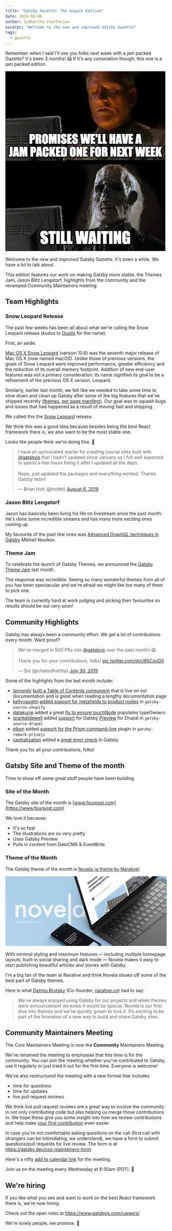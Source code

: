 ```yaml
---
title: "Gatsby Gazette: The August Edition"
date: 2019-08-06
author: Sidhartha Chatterjee
excerpt: "Welcome to the new and improved Gatsby Gazette"
tags:
  - gazette
---
```


Remember when I said I'll see you folks next week with a jam packed Gazette? It's been 3 months! 😱 If it's any consolation though, this one is a jam packed edition.

![Meme joking about how I said I'll be back in a week and readers are now skeletons because 3 months passed](./meme.jpg)

Welcome to the _new_ and _improved_ Gatsby Gazette. It's been a while. We have a lot to talk about.

This edition features our work on making Gatsby more stable, the Themes Jam, Jason _Blitz_ Lengstorf, highlights from the community and the revamped Community Maintainers meeting.

## Team Highlights

### Snow Leopard Release

The past few weeks has been all about what we're calling the Snow Leopard release (kudos to [Dustin](https://twitter.com/schaudustin) for the name).

First, an aside.

[Mac OS X Snow Leopard](https://en.wikipedia.org/wiki/Mac_OS_X_Snow_Leopard) (version 10.6) was the seventh major release of Mac OS X (now named macOS). Unlike those of previous versions, the goals of Snow Leopard were improved performance, greater efficiency and the reduction of its overall memory footprint. Addition of new end-user features was not a primary consideration: its name signified its goal to be a refinement of the previous OS X version, Leopard.

Similarly, earlier last month, we felt like we needed to take some time to slow down and clean up Gatsby after some of the big features that we've shipped recently ([themes](https://www.gatsbyjs.org/blog/2019-07-03-announcing-stable-release-gatsby-themes/), [per page manifest](https://www.gatsbyjs.org/blog/2019-06-12-performance-improvements-for-large-sites/)). Our goal was to squash bugs and issues that had happened as a result of moving fast and shipping.

We called this the [Snow Leopard](https://github.com/gatsbyjs/gatsby/projects/13) release.

We think this was a good idea because besides being the best React framework there is, we also want to be the most stable one.

Looks like people think we're doing fine. 🙂

<blockquote class="twitter-tweet"><p lang="en" dir="ltr">I have an opinionated starter for creating course sites built with <a href="https://twitter.com/gatsbyjs?ref_src=twsrc%5Etfw">@gatsbyjs</a> that I hadn&#39;t updated since January so I full well expected to spend a few hours fixing it after I updated all the deps.<br/><br/>Nope, just updated the packages and everything worked. Thanks Gatsby team!</p>&mdash; Brian Holt (@holtbt) <a href="https://twitter.com/holtbt/status/1158559782451609600?ref_src=twsrc%5Etfw">August 6, 2019</a></blockquote> <script async src="https://platform.twitter.com/widgets.js" charset="utf-8"></script>

### Jason Blitz Lengstorf

Jason has basically been living his life on livestream since the past month. He's done some incredible streams and has many more exciting ones coming up.

My favourite of the past few ones was [Advanced GraphQL techniques in Gatsby](https://www.twitch.tv/videos/462900728) Mikhail Novikov.

### Theme Jam

To celebrate the launch of Gatsby Themes, we announced the [Gatsby Theme Jam](https://themejam.gatsbyjs.org/) last month.

The response was incredible. Seeing so many wonderful themes from all of you has been spectacular and we're afraid we might like _too_ many of them to pick one.

The team is currently hard at work judging and picking their favourites so results should be out very soon!

## Community Highlights

Gatsby has always been a community effort. We get a lot of contributions every month. Want proof?

<blockquote class="twitter-tweet"><p lang="en" dir="ltr">We&#39;ve merged in 500 PRs into <a href="https://twitter.com/gatsbyjs?ref_src=twsrc%5Etfw">@gatsbyjs</a> over the past month! 😱<br/><br/>Thank you for your contributions, folks! <a href="https://t.co/dsU85CzuGX">pic.twitter.com/dsU85CzuGX</a></p>&mdash; Sid (@chatsidhartha) <a href="https://twitter.com/chatsidhartha/status/1156334013247737856?ref_src=twsrc%5Etfw">July 30, 2019</a></blockquote> <script async src="https://platform.twitter.com/widgets.js" charset="utf-8"></script>

Some of the highlights from the last month include:

- [lannonbr](https://github.com/lannonbr) [built a Table of Contents component](https://github.com/gatsbyjs/gatsby/pull/15251) that is live on our documentation and is great when reading a lengthy documentation page
- [kellyvaughn](https://github.com/kellyvaughn) [added support for metafields to product nodes](https://github.com/gatsbyjs/gatsby/pull/16312) in `gatsby-source-shopify`
- [datakurre](https://github.com/datakurre) added a great [fix to ensure touchNode](https://github.com/gatsbyjs/gatsby/pull/15919) populates typeOwners
- [grantglidewell](https://github.com/grantglidewell) added [support](https://github.com/gatsbyjs/gatsby/pull/14630) for Gatsby [Preview](https://www.gatsbyjs.com/preview) for Drupal in `gatsby-source-drupal`
- [elken](https://github.com/elken) added [support for the Prism command-line](https://github.com/gatsbyjs/gatsby/pull/16170) plugin in `gatsby-remark-prismjs`
- [cephalization](https://github.com/cephalization) added a [great error check](https://github.com/gatsbyjs/gatsby/pull/16272) in Gatsby

Thank you for all your contributions, folks!

## Gatsby Site and Theme of the month

Time to show off some great stuff people have been building

### Site of the Month

The Gatsby site of the month is [www.fourpost.com](https://www.fourpost.com)

We love it because:

- It's so fast
- The illustrations are so very pretty
- Uses Gatsby Preview
- Pulls in content from DatoCMS & EventBrite

### Theme of the Month

The Gatsby theme of the month is [Novela (a theme by Narative)](https://github.com/narative/gatsby-theme-novela)

![Novela (a Gatsby theme by Narative)](./gatsby-theme-novela-hero.jpg)

With minimal styling and maximum features — including multiple homepage layouts, built-in social sharing and dark mode — Novela makes it easy to start publishing beautiful articles and stories with Gatsby.

I'm a big fan of the team at Narative and think Novela shows off some of the best part of Gatsby themes.

Here is what [Dennis Brotzky](https://twitter.com/_brotzky) (Co-founder, [narative.co](https://www.narative.co/)) had to say:

> We’ve always enjoyed using Gatsby for our projects and when themes were announcement we knew it would be special. Novela is our first dive into themes and we’ve quickly grown to love it. It’s exciting to be part of the formation of a new way to build and share Gatsby sites.

## Community Maintainers Meeting

The Core Maintainers Meeting is now the **Community** Maintainers Meeting.

We've renamed the meeting to emphasise that this time is for the community. You can join the meeting whether you've contributed to Gatsby, use it regularly or just tried it out for the first time. Everyone is welcome!

We've also restructured the meeting with a new format that includes

- time for questions
- time for updates
- live pull request reviews

We think live pull request reviews are a great way to involve the community in not only contributing code but also helping us merge those contributions in. We hope these give you some insight into how we review contributions and help make [your first contribution](http://gatsby.dev/pair-programming) even easier.

In case you're not comfortable asking questions on the call (first call with strangers can be intimidating, we understand), we have a form to submit questions/pull requests for live review. The form is at https://gatsby.dev/oss-maintainers-form.

Here's a nifty [add to calendar link](http://gatsby.dev/oss-maintainers) for the meeting.

Join us on the meeting every Wednesday at 8:30am (PDT). 🙌

## We're hiring

If you like what you see and want to work on the best React framework there is, we're now hiring.

Check out the open roles at https://www.gatsbyjs.com/careers/

We're lovely people, we promise. 💜
